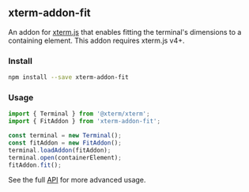 ## xterm-addon-fit

An addon for [xterm.js](https://github.com/xtermjs/xterm.js) that enables fitting the terminal's dimensions to a containing element. This addon requires xterm.js v4+.

### Install

```bash
npm install --save xterm-addon-fit
```

### Usage

```ts
import { Terminal } from '@xterm/xterm';
import { FitAddon } from 'xterm-addon-fit';

const terminal = new Terminal();
const fitAddon = new FitAddon();
terminal.loadAddon(fitAddon);
terminal.open(containerElement);
fitAddon.fit();
```

See the full [API](https://github.com/xtermjs/xterm.js/blob/master/addons/xterm-addon-fit/typings/xterm-addon-fit.d.ts) for more advanced usage.
